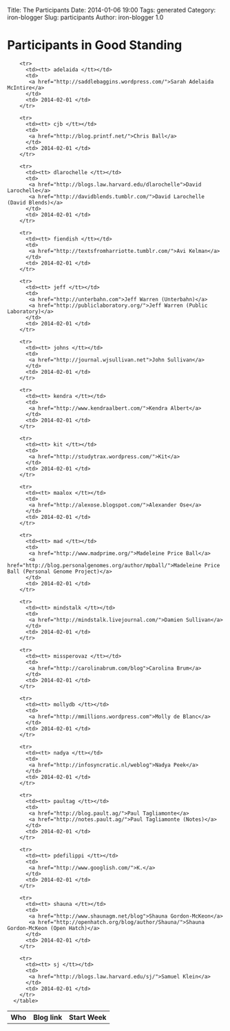 Title: The Participants
Date: 2014-01-06 19:00
Tags: generated
Category: iron-blogger
Slug: participants
Author: iron-blogger 1.0

<h1>Participants in Good Standing</h1>
<table id='participants'>
        <tr>
          <th>Who</th>
          <th>Blog link</th>
          <th>Start Week</th>
        </tr>
    
        <tr>
          <td><tt> adelaida </tt></td>
          <td>
           <a href="http://saddlebaggins.wordpress.com/">Sarah Adelaida McIntire</a>
          </td>
          <td> 2014-02-01 </td>
        </tr>
    
        <tr>
          <td><tt> cjb </tt></td>
          <td>
           <a href="http://blog.printf.net/">Chris Ball</a>
          </td>
          <td> 2014-02-01 </td>
        </tr>
    
        <tr>
          <td><tt> dlarochelle </tt></td>
          <td>
           <a href="http://blogs.law.harvard.edu/dlarochelle">David Larochelle</a>
           <a href="http://davidblends.tumblr.com/">David Larochelle (David Blends)</a>
          </td>
          <td> 2014-02-01 </td>
        </tr>
    
        <tr>
          <td><tt> fiendish </tt></td>
          <td>
           <a href="http://textsfromharriotte.tumblr.com/">Avi Kelman</a>
          </td>
          <td> 2014-02-01 </td>
        </tr>
    
        <tr>
          <td><tt> jeff </tt></td>
          <td>
           <a href="http://unterbahn.com">Jeff Warren (Unterbahn)</a>
           <a href="http://publiclaboratory.org/">Jeff Warren (Public Laboratory)</a>
          </td>
          <td> 2014-02-01 </td>
        </tr>
    
        <tr>
          <td><tt> johns </tt></td>
          <td>
           <a href="http://journal.wjsullivan.net">John Sullivan</a>
          </td>
          <td> 2014-02-01 </td>
        </tr>
    
        <tr>
          <td><tt> kendra </tt></td>
          <td>
           <a href="http://www.kendraalbert.com/">Kendra Albert</a>
          </td>
          <td> 2014-02-01 </td>
        </tr>
    
        <tr>
          <td><tt> kit </tt></td>
          <td>
           <a href="http://studytrax.wordpress.com/">Kit</a>
          </td>
          <td> 2014-02-01 </td>
        </tr>
    
        <tr>
          <td><tt> maalox </tt></td>
          <td>
           <a href="http://alexose.blogspot.com/">Alexander Ose</a>
          </td>
          <td> 2014-02-01 </td>
        </tr>
    
        <tr>
          <td><tt> mad </tt></td>
          <td>
           <a href="http://www.madprime.org/">Madeleine Price Ball</a>
           <a href="http://blog.personalgenomes.org/author/mpball/">Madeleine Price Ball (Personal Genome Project)</a>
          </td>
          <td> 2014-02-01 </td>
        </tr>
    
        <tr>
          <td><tt> mindstalk </tt></td>
          <td>
           <a href="http://mindstalk.livejournal.com/">Damien Sullivan</a>
          </td>
          <td> 2014-02-01 </td>
        </tr>
    
        <tr>
          <td><tt> missperovaz </tt></td>
          <td>
           <a href="http://carolinabrum.com/blog">Carolina Brum</a>
          </td>
          <td> 2014-02-01 </td>
        </tr>
    
        <tr>
          <td><tt> mollydb </tt></td>
          <td>
           <a href="http://mmillions.wordpress.com">Molly de Blanc</a>
          </td>
          <td> 2014-02-01 </td>
        </tr>
    
        <tr>
          <td><tt> nadya </tt></td>
          <td>
           <a href="http://infosyncratic.nl/weblog">Nadya Peek</a>
          </td>
          <td> 2014-02-01 </td>
        </tr>
    
        <tr>
          <td><tt> paultag </tt></td>
          <td>
           <a href="http://blog.pault.ag/">Paul Tagliamonte</a>
           <a href="http://notes.pault.ag/">Paul Tagliamonte (Notes)</a>
          </td>
          <td> 2014-02-01 </td>
        </tr>
    
        <tr>
          <td><tt> pdefilippi </tt></td>
          <td>
           <a href="http://www.googlish.com/">K.</a>
          </td>
          <td> 2014-02-01 </td>
        </tr>
    
        <tr>
          <td><tt> shauna </tt></td>
          <td>
           <a href="http://www.shaunagm.net/blog">Shauna Gordon-McKeon</a>
           <a href="http://openhatch.org/blog/author/Shauna/">Shauna Gordon-McKeon (Open Hatch)</a>
          </td>
          <td> 2014-02-01 </td>
        </tr>
    
        <tr>
          <td><tt> sj </tt></td>
          <td>
           <a href="http://blogs.law.harvard.edu/sj/">Samuel Klein</a>
          </td>
          <td> 2014-02-01 </td>
        </tr>
      </table>

